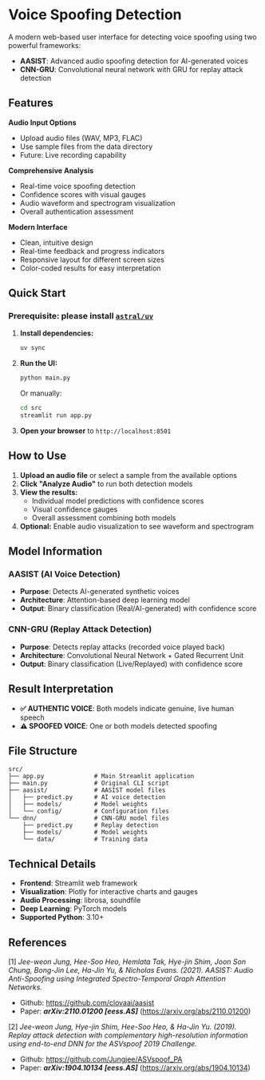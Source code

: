 # Voice Spoofing Detection

A modern web-based user interface for detecting voice spoofing using two powerful frameworks:

- **AASIST**: Advanced audio spoofing detection for AI-generated voices
- **CNN-GRU**: Convolutional neural network with GRU for replay attack detection
## Features

**Audio Input Options**
- Upload audio files (WAV, MP3, FLAC)
- Use sample files from the data directory
- Future: Live recording capability

**Comprehensive Analysis**
- Real-time voice spoofing detection
- Confidence scores with visual gauges
- Audio waveform and spectrogram visualization
- Overall authentication assessment

**Modern Interface**
- Clean, intuitive design
- Real-time feedback and progress indicators
- Responsive layout for different screen sizes
- Color-coded results for easy interpretation

## Quick Start
### Prerequisite: please install [`astral/uv`](https://github.com/astral-sh/uv)
1. **Install dependencies:**
   ```bash
   uv sync
   ```

2. **Run the UI:**
   ```bash
   python main.py
   ```
   
   Or manually:
   ```bash
   cd src
   streamlit run app.py
   ```

3. **Open your browser** to `http://localhost:8501`

## How to Use

1. **Upload an audio file** or select a sample from the available options
2. **Click "Analyze Audio"** to run both detection models
3. **View the results:**
   - Individual model predictions with confidence scores
   - Visual confidence gauges
   - Overall assessment combining both models
4. **Optional:** Enable audio visualization to see waveform and spectrogram

## Model Information

### AASIST (AI Voice Detection)
- **Purpose**: Detects AI-generated synthetic voices
- **Architecture**: Attention-based deep learning model
- **Output**: Binary classification (Real/AI-generated) with confidence score

### CNN-GRU (Replay Attack Detection)
- **Purpose**: Detects replay attacks (recorded voice played back)
- **Architecture**: Convolutional Neural Network + Gated Recurrent Unit
- **Output**: Binary classification (Live/Replayed) with confidence score

## Result Interpretation

- **✅ AUTHENTIC VOICE**: Both models indicate genuine, live human speech
- **⚠️ SPOOFED VOICE**: One or both models detected spoofing

## File Structure

```
src/
├── app.py              # Main Streamlit application
├── main.py             # Original CLI script
├── aasist/             # AASIST model files
│   ├── predict.py      # AI voice detection
│   ├── models/         # Model weights
│   └── config/         # Configuration files
└── dnn/                # CNN-GRU model files
    ├── predict.py      # Replay detection
    ├── models/         # Model weights
    └── data/           # Training data
```

## Technical Details

- **Frontend**: Streamlit web framework
- **Visualization**: Plotly for interactive charts and gauges
- **Audio Processing**: librosa, soundfile
- **Deep Learning**: PyTorch models
- **Supported Python**: 3.10+

## References
[1] *Jee-weon Jung, Hee-Soo Heo, Hemlata Tak, Hye-jin Shim, Joon Son Chung, Bong-Jin Lee, Ha-Jin Yu, & Nicholas Evans. (2021). AASIST: Audio Anti-Spoofing using Integrated Spectro-Temporal Graph Attention Networks.*

   - Github: https://github.com/clovaai/aasist 
   - Paper:  ***arXiv:2110.01200 [eess.AS]*** (https://arxiv.org/abs/2110.01200)

[2]  *Jee-weon Jung, Hye-jin Shim, Hee-Soo Heo, & Ha-Jin Yu. (2019). Replay attack detection with complementary high-resolution information using end-to-end DNN for the ASVspoof 2019 Challenge.*

   - Github: https://github.com/Jungjee/ASVspoof_PA
   - Paper: ***arXiv:1904.10134 [eess.AS]*** (https://arxiv.org/abs/1904.10134)


